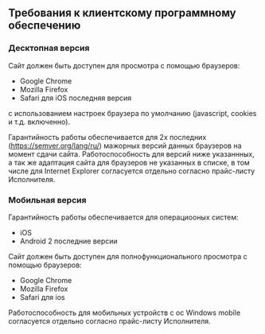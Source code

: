 ## Требования к клиентскому программному обеспечению
### Десктопная версия
Сайт должен быть доступен для просмотра с помощью браузеров:
* Google Chrome
* Mozilla Firefox
* Safari для iOS последняя версия

с использованием настроек браузера по умолчанию (javascript, cookies и т.д. включенно).

Гарантийность работы обеспечивается для 2х последних (https://semver.org/lang/ru/) мажорных версий данных браузеров на момент сдачи сайта.
Работоспособность для версий ниже указаннных, а так же адаптация сайта для браузеров не указанных в списке, в том числе для Internet Explorer согласуется отдельно согласно прайс-листу Исполнителя.

### Мобильная версия
Гарантийность работы обеспечивается для операциооных систем:
- iOS
- Android 2 последние версии

Сайт должен быть доступен для полнофункционального просмотра с помощью браузеров:
* Google Chrome
* Mozilla Firefox
* Safari для ios

Работоспособность для мобильных устройств с ос Windows mobile согласуется отдельно согласно прайс-листу Исполнителя.
